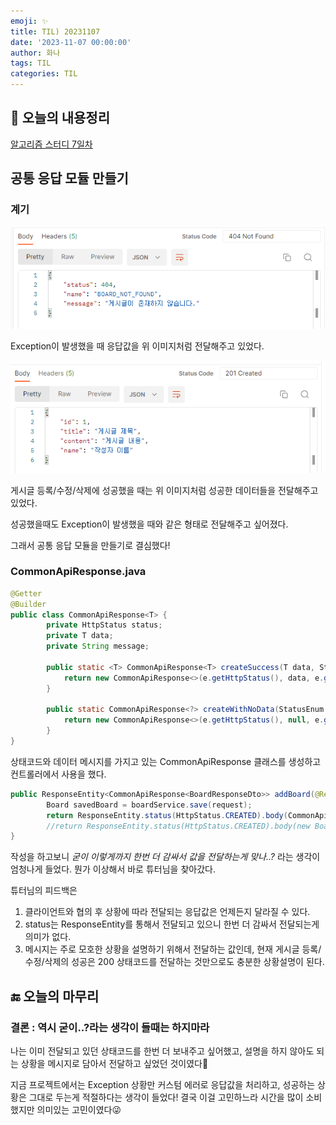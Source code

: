 ```yaml
---
emoji: ✨
title: TIL) 20231107
date: '2023-11-07 00:00:00'
author: 화나
tags: TIL
categories: TIL
---
```


## 📝 오늘의 내용정리

[알고리즘 스터디 7일차](https://github.com/StudySpringAlgorithm/Study_Algorithm_TeamSpring/blob/main/Kim/day7/day7.md)

## 공통 응답 모듈 만들기

### 계기

![사진](exception.png)

Exception이 발생했을 때 응답값을 위 이미지처럼 전달해주고 있었다.

![사진](success.png)

게시글 등록/수정/삭제에 성공했을 때는 위 이미지처럼 성공한 데이터들을 전달해주고 있었다.

성공했을때도 Exception이 발생했을 때와 같은 형태로 전달해주고 싶어졌다.

그래서 공통 응답  모듈을 만들기로 결심했다!

### CommonApiResponse.java

```java
@Getter
@Builder
public class CommonApiResponse<T> {
		private HttpStatus status;
		private T data;
		private String message;
	
		public static <T> CommonApiResponse<T> createSuccess(T data, StatusEnum e) {
			return new CommonApiResponse<>(e.getHttpStatus(), data, e.getMessage());
		}
	
		public static CommonApiResponse<?> createWithNoData(StatusEnum e) {
			return new CommonApiResponse<>(e.getHttpStatus(), null, e.getMessage());
		}
}
```

상태코드와 데이터 메시지를 가지고 있는 CommonApiResponse 클래스를 생성하고 컨트롤러에서 사용을 했다.

```java
public ResponseEntity<CommonApiResponse<BoardResponseDto>> addBoard(@RequestBody CreateBoardRequestDto request) {
		Board savedBoard = boardService.save(request);
		return ResponseEntity.status(HttpStatus.CREATED).body(CommonApiResponse.createSuccess(new BoardResponseDto(savedBoard), StatusEnum.CREATED));
		//return ResponseEntity.status(HttpStatus.CREATED).body(new BoardResponseDto(savedBoard)); 
}
```

작성을 하고보니 *굳이 이렇게까지 한번 더 감싸서 값을 전달하는게 맞나..?* 라는 생각이 엄청나게 들었다. 뭔가 이상해서 바로 튜터님을 찾아갔다.

튜터님의 피드백은 

1. 클라이언트와 협의 후 상황에 따라 전달되는 응답값은 언제든지 달라질 수 있다.
2. status는 ResponseEntity를 통해서 전달되고 있으니 한번 더 감싸서 전달되는게 의미가 없다.
3. 메시지는 주로 모호한 상황을 설명하기 위해서 전달하는 값인데, 현재 게시글 등록/수정/삭제의 성공은 200 상태코드를 전달하는 것만으로도 충분한 상황설명이 된다.

## 🔚 오늘의 마무리

### 결론 : 역시 굳이..?라는 생각이 들때는 하지마라

나는 이미 전달되고 있던 상태코드를 한번 더 보내주고 싶어했고, 설명을 하지 않아도 되는 상황을 메시지로 담아서 전달하고 싶었던 것이였다😬

지금 프로젝트에서는 Exception 상황만 커스텀 에러로 응답값을 처리하고, 성공하는 상황은 그대로 두는게 적절하다는 생각이 들었다! 결국 이걸 고민하느라 시간을 많이 소비했지만 의미있는 고민이였다😜

```toc

```